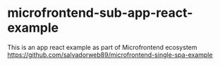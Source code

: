 # microfrontend-sub-app-react-example

This is an app react example as part of Microfrontend ecosystem https://github.com/salvadorweb89/microfrontend-single-spa-example
